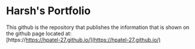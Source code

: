 # Harsh's Portfolio

This github is the repository that publishes the information that is shown on the github page located at:\
 [https://https://hpatel-27.github.io/](https://hpatel-27.github.io/)
